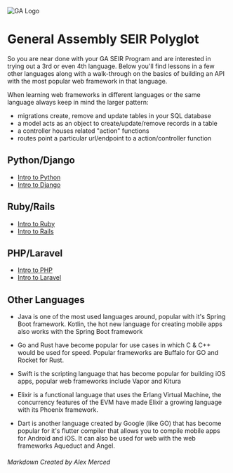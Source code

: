 ![GA Logo](https://upload.wikimedia.org/wikipedia/en/thumb/f/f4/General_Assembly_logo.svg/1280px-General_Assembly_logo.svg.png)

# General Assembly SEIR Polyglot

So you are near done with your GA SEIR Program and are interested in trying out a 3rd or even 4th language. Below you'll find lessons in a few other languages along with a walk-through on the basics of building an API with the most popular web framework in that language.

When learning web frameworks in different languages or the same language always keep in mind the larger pattern:

- migrations create, remove and update tables in your SQL database
- a model acts as an object to create/update/remove records in a table
- a controller houses related "action" functions
- routes point a particular url/endpoint to a action/controller function

## Python/Django

- [Intro to Python](https://generalassembly.zoom.us/rec/share/dc0NkA5NrDifesxov4Tv-1D453DUsGgM_R1T0UOi0GtZSo3FyUcQDqgXKsrP6ftj.cNJv020tFcSEZ2C5)
- [Intro to Django](https://generalassembly.zoom.us/rec/share/KPmsy3VZKVnZdbdWDnxheeZAWkrvDrqAAZfzUCrln9gErF2s0azhGJfgha_c_sxT.aIcxNHrd2N1FOUVK)

## Ruby/Rails

- [Intro to Ruby](https://generalassembly.zoom.us/rec/share/FzpKh1AGSmQL6PYg183lwDCasyrMu8Wph_qCIPOH5mCA98WhhyM-xWqgpNJ_tdQY.7fXkx9h6WYiBQjZI)
- [Intro to Rails](https://generalassembly.zoom.us/rec/share/N-fjS9NowgHYvcoGPV42xe8LlBDFgiJ7Uxo3M1b4HRwCEEKg5pEsvDgBNam-P6DE.pTNXoDTL7CHAzwwn)

## PHP/Laravel

- [Intro to PHP](https://generalassembly.zoom.us/rec/share/i3SahMji7MkdHmgeGQUnvCZE0HTryLM4YW6c4bhVdxYjRVl5EfCqtGNB7cPUyuef.vjzyVFps3MvtCOV8)
- [Intro to Laravel](https://generalassembly.zoom.us/rec/share/ZUBqssGVWxia4HDWuo8T6iVwggA8jPBQAgbiDLVnO4fIbx3jxEiIRfz8zIe5ninT.Z0g0e8A9tNAOFc-9)

## Other Languages

- Java is one of the most used languages around, popular with it's Spring Boot framework. Kotlin, the hot new language for creating mobile apps also works with the Spring Boot framework

- Go and Rust have become popular for use cases in which C & C++ would be used for speed. Popular frameworks are Buffalo for GO and Rocket for Rust.

- Swift is the scripting language that has become popular for building iOS apps, popular web frameworks include Vapor and Kitura

- Elixir is a functional language that uses the Erlang Virtual Machine, the concurrency features of the EVM have made Elixir a growing language with its Phoenix framework.

- Dart is another language created by Google (like GO) that has become popular for it's flutter compiler that allows you to compile mobile apps for Android and iOS. It can also be used for web with the web frameworks Aqueduct and Angel.

###### Markdown Created by Alex Merced
